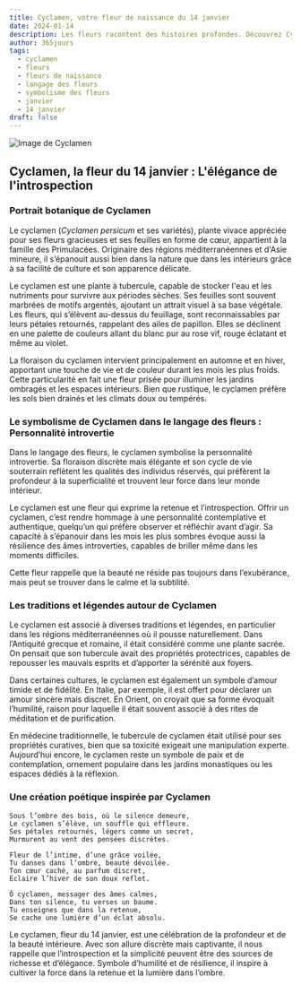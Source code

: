 ```yaml
---
title: Cyclamen, votre fleur de naissance du 14 janvier
date: 2024-01-14
description: Les fleurs racontent des histoires profondes. Découvrez Cyclamen, votre fleur de naissance du 14 janvier, ses symboles et récits fascinants. Plongez dans sa signification et son langage unique dans l'art floral.
author: 365jours
tags:
  - cyclamen
  - fleurs
  - fleurs de naissance
  - langage des fleurs
  - symbolisme des fleurs
  - janvier
  - 14 janvier
draft: false
---
```



![Image de Cyclamen](https://cdn.pixabay.com/photo/2014/10/08/17/43/cyclamen-480477_640.jpg#center)


## Cyclamen, la fleur du 14 janvier : L'élégance de l'introspection

### Portrait botanique de Cyclamen

Le cyclamen (_Cyclamen persicum_ et ses variétés), plante vivace appréciée pour ses fleurs gracieuses et ses feuilles en forme de cœur, appartient à la famille des Primulacées. Originaire des régions méditerranéennes et d'Asie mineure, il s’épanouit aussi bien dans la nature que dans les intérieurs grâce à sa facilité de culture et son apparence délicate.

Le cyclamen est une plante à tubercule, capable de stocker l'eau et les nutriments pour survivre aux périodes sèches. Ses feuilles sont souvent marbrées de motifs argentés, ajoutant un attrait visuel à sa base végétale. Les fleurs, qui s’élèvent au-dessus du feuillage, sont reconnaissables par leurs pétales retournés, rappelant des ailes de papillon. Elles se déclinent en une palette de couleurs allant du blanc pur au rose vif, rouge éclatant et même au violet.

La floraison du cyclamen intervient principalement en automne et en hiver, apportant une touche de vie et de couleur durant les mois les plus froids. Cette particularité en fait une fleur prisée pour illuminer les jardins ombragés et les espaces intérieurs. Bien que rustique, le cyclamen préfère les sols bien drainés et les climats doux ou tempérés.

### Le symbolisme de Cyclamen dans le langage des fleurs : Personnalité introvertie

Dans le langage des fleurs, le cyclamen symbolise la personnalité introvertie. Sa floraison discrète mais élégante et son cycle de vie souterrain reflètent les qualités des individus réservés, qui préfèrent la profondeur à la superficialité et trouvent leur force dans leur monde intérieur.

Le cyclamen est une fleur qui exprime la retenue et l’introspection. Offrir un cyclamen, c’est rendre hommage à une personnalité contemplative et authentique, quelqu’un qui préfère observer et réfléchir avant d’agir. Sa capacité à s’épanouir dans les mois les plus sombres évoque aussi la résilience des âmes introverties, capables de briller même dans les moments difficiles.

Cette fleur rappelle que la beauté ne réside pas toujours dans l’exubérance, mais peut se trouver dans le calme et la subtilité.

### Les traditions et légendes autour de Cyclamen

Le cyclamen est associé à diverses traditions et légendes, en particulier dans les régions méditerranéennes où il pousse naturellement. Dans l’Antiquité grecque et romaine, il était considéré comme une plante sacrée. On pensait que son tubercule avait des propriétés protectrices, capables de repousser les mauvais esprits et d’apporter la sérénité aux foyers.

Dans certaines cultures, le cyclamen est également un symbole d’amour timide et de fidélité. En Italie, par exemple, il est offert pour déclarer un amour sincère mais discret. En Orient, on croyait que sa forme évoquait l’humilité, raison pour laquelle il était souvent associé à des rites de méditation et de purification.

En médecine traditionnelle, le tubercule de cyclamen était utilisé pour ses propriétés curatives, bien que sa toxicité exigeait une manipulation experte. Aujourd’hui encore, le cyclamen reste un symbole de paix et de contemplation, ornement populaire dans les jardins monastiques ou les espaces dédiés à la réflexion.

### Une création poétique inspirée par Cyclamen

```
Sous l’ombre des bois, où le silence demeure,  
Le cyclamen s’élève, un souffle qui effleure.  
Ses pétales retournés, légers comme un secret,  
Murmurent au vent des pensées discrètes.  

Fleur de l’intime, d’une grâce voilée,  
Tu danses dans l’ombre, beauté dévoilée.  
Ton cœur caché, au parfum discret,  
Éclaire l’hiver de son doux reflet.  

Ô cyclamen, messager des âmes calmes,  
Dans ton silence, tu verses un baume.  
Tu enseignes que dans la retenue,  
Se cache une lumière d’un éclat absolu.  
```

Le cyclamen, fleur du 14 janvier, est une célébration de la profondeur et de la beauté intérieure. Avec son allure discrète mais captivante, il nous rappelle que l’introspection et la simplicité peuvent être des sources de richesse et d’élégance. Symbole d’humilité et de résilience, il inspire à cultiver la force dans la retenue et la lumière dans l’ombre.